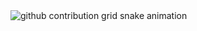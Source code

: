 <picture>
  <source media="(prefers-color-scheme: dark)" srcset="https://raw.githubusercontent.com/2headpepe/2headpepe/output/github-contribution-grid-snake-dark.svg">
  <source media="(prefers-color-scheme: light)" srcset="https://raw.githubusercontent.com/2headpepe/2headpepe/output/github-contribution-grid-snake.svg">
  <img alt="github contribution grid snake animation" src="https://raw.githubusercontent.com/2headpepe/2headpepe/output/github-contribution-grid-snake.svg">
</picture>
<!--
**2headpepe/2headpepe** is a ✨ _special_ ✨ repository because its `README.md` (this file) appears on your GitHub profile.

Here are some ideas to get you started:

- 🔭 I’m currently working on ...
- 🌱 I’m currently learning ...
- 👯 I’m looking to collaborate on ...
- 🤔 I’m looking for help with ...
- 💬 Ask me about ...
- 📫 How to reach me: ...
- 😄 Pronouns: ...
- ⚡ Fun fact: ...
-->

